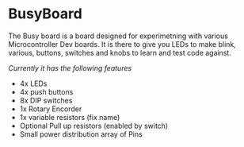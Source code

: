 # BusyBoard

The Busy board is a board designed for experimetning with various Microcontroller Dev boards. It is there to give you LEDs to make blink, various, buttons, switches and knobs to learn and test code against.


_Currently it has the following features_
* 4x LEDs
* 4x push buttons
* 8x DIP switches
* 1x Rotary Encorder
* 1x variable resistors (fix name)
* Optional Pull up resistors (enabled by switch)
* Small power distribution array of Pins
